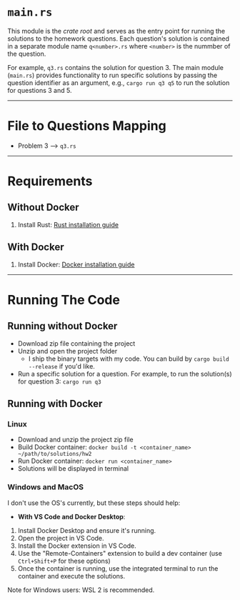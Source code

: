 # `main.rs`

This module is the *crate root* and serves as the entry point for running the solutions to the homework questions. Each question's solution is contained in a separate module name `q<number>.rs` where `<number>` is the nummber of the question.

For example, `q3.rs` contains the solution for question 3. The main module (`main.rs`) provides functionality to run specific solutions by passing the question identifier as an argument, e.g., `cargo run q3 q5` to run the solution for questions 3 and 5.

---

# File to Questions Mapping

- Problem 3 --> `q3.rs`

---

# Requirements

## Without Docker

1. Install Rust: [Rust installation guide](https://www.rust-lang.org/tools/install)

## With Docker

1. Install Docker: [Docker installation guide](https://docs.docker.com/engine/install/)

---

# Running The Code

## Running without Docker

- Download zip file containing the project
- Unzip and open the project folder
  - I ship the binary targets with my code. You can build by `cargo build --release` if you'd like.
- Run a specific solution for a question. For example, to run the solution(s) for question 3: `cargo run q3`

## Running with Docker

### Linux

- Download and unzip the project zip file
- Build Docker container: `docker build -t <container_name> ~/path/to/solutions/hw2`
- Run Docker container: `docker run <container_name>`
- Solutions will be displayed in terminal

### Windows and MacOS

I don't use the OS's currently, but these steps should help:

- **With VS Code and Docker Desktop**:

1. Install Docker Desktop and ensure it's running.
2. Open the project in VS Code.
3. Install the Docker extension in VS Code.
4. Use the "Remote-Containers" extension to build a dev container (use `Ctrl+Shift+P` for these options)
5. Once the container is running, use the integrated terminal to run the container and execute the solutions.

Note for Windows users: WSL 2 is recommended.

